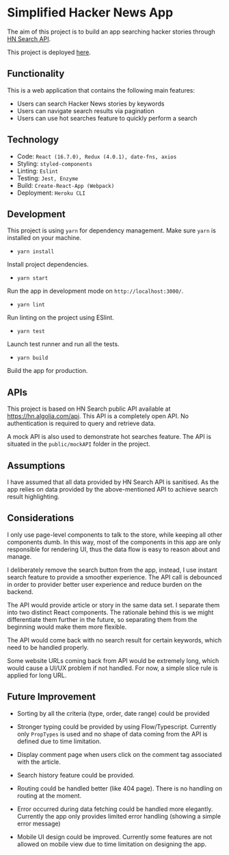 # Simplified Hacker News App

The aim of this project is to build an app searching hacker stories through [HN Search API](https://hn.algolia.com/api).

This project is deployed [here](https://hacker-news-didumjdfoc.now.sh).

## Functionality
This is a web application that contains the following main features:
- Users can search Hacker News stories by keywords
- Users can navigate search results via pagination
- Users can use hot searches feature to quickly perform a search

## Technology
- Code: `React (16.7.0), Redux (4.0.1), date-fns, axios`
- Styling: `styled-components`
- Linting: `Eslint`
- Testing: `Jest, Enzyme`
- Build: `Create-React-App (Webpack)`
- Deployment: `Heroku CLI`

## Development
This project is using `yarn` for dependency management.  Make sure `yarn` is installed on your machine.

- `yarn install` 

Install project dependencies.

- `yarn start`

Run the app in development mode on `http://localhost:3000/`.

- `yarn lint`

Run linting on the project using ESlint.

- `yarn test`

Launch test runner and run all the tests.

- `yarn build`

Build the app for production.

## APIs
This project is based on HN Search public API available at https://hn.algolia.com/api. This API is a completely open API. No authentication is required to query and retrieve data.

A mock API is also used to demonstrate hot searches feature. The API is situated in the `public/mockAPI` folder in the project.

## Assumptions
I have assumed that all data provided by HN Search API is sanitised. As the app relies on data provided by the above-mentioned API to achieve search result highlighting.

## Considerations
I only use page-level components to talk to the store, while keeping all other components dumb. In this way, most of the components in this app are only responsible for rendering UI, thus the data flow is easy to reason about and manage. 

I deliberately remove the search button from the app, instead, I use instant search feature to provide a smoother experience. The API call is debounced in order to provider better user experience and reduce burden on the backend.

The API would provide article or story in the same data set. I separate them into two distinct React components. The rationale behind this is we might differentiate them further in the future, so separating them from the beginning would make them more flexible.

The API would come back with no search result for certain keywords, which need to be handled properly. 

Some website URLs coming back from API would be extremely long, which would cause a UI/UX problem if not handled. For now, a simple slice rule is applied for long URL.

## Future Improvement
- Sorting by all the criteria (type, order, date range) could be provided

- Stronger typing could be provided by using Flow/Typescript. Currently only `PropTypes` is used and no shape of data coming from the API is defined due to time limitation. 

- Display comment page when users click on the comment tag associated with the article.

- Search history feature could be provided.

- Routing could be handled better (like 404 page). There is no handling on routing at the moment.

- Error occurred during data fetching could be handled more elegantly. Currently the app only provides limited error handling (showing a simple error message)

- Mobile UI design could be improved. Currently some features are not allowed on mobile view due to time limitation on designing the app.
